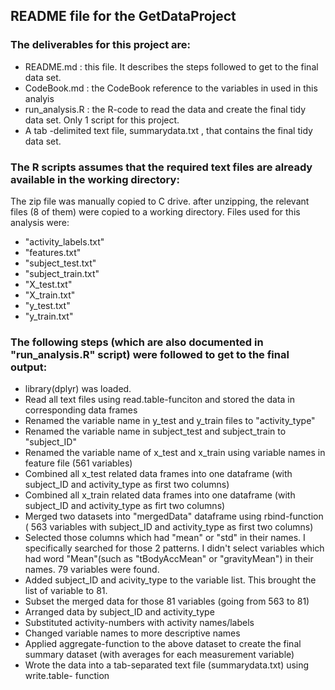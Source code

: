 ## README file for the GetDataProject

### The deliverables for this project are: 
- README.md : this file. It describes the steps followed to get to the final data set.
- CodeBook.md : the CodeBook reference to the variables in used in this analyis
- run_analysis.R : the R-code to read the data and create the final tidy data set. Only 1 script for this project.
- A tab -delimited text file, summarydata.txt , that contains the final tidy data set. 

### The R scripts assumes that the required text files are already available in the working directory:
The zip file was manually copied to C drive. after unzipping, the relevant files (8 of them) were copied to a working directory. Files used for this analysis were:
- "activity_labels.txt"
- "features.txt" 
- "subject_test.txt"
- "subject_train.txt"
- "X_test.txt"
- "X_train.txt"
- "y_test.txt"
- "y_train.txt"   

### The following steps (which are also documented in "run_analysis.R" script) were followed to get to the final output:
- library(dplyr) was loaded.  
- Read all text files using read.table-funciton and stored the data in corresponding data frames
- Renamed the variable name in y_test and y_train files to "activity_type"
- Renamed the variable name in subject_test and subject_train to "subject_ID"
- Renamed the variable name of x_test and x_train using variable names in feature file (561 variables)
- Combined all x_test related data frames into one dataframe (with subject_ID and activity_type as first two columns)
- Combined all x_train related data frames into one dataframe (with subject_ID and activity_type as firt two columns)
- Merged two datasets into "mergedData" dataframe using rbind-function ( 563 variables with subject_ID and activity_type as first two columns)
- Selected those columns which had "mean" or "std" in their names. I specifically searched for those 2 patterns. I didn't select variables which had word "Mean"(such as "tBodyAccMean" or "gravityMean") in their names. 79 variables were found.
- Added subject_ID and acivity_type to the variable list. This brought the list of variable to 81.
- Subset the merged data for those 81 variables (going from 563 to 81)
- Arranged data by subject_ID and activity_type
- Substituted activity-numbers with activity names/labels
- Changed variable names to more descriptive names
- Applied  aggregate-function to the above dataset to create the final summary dataset (with averages for each measurement variable)
- Wrote the data into a tab-separated text file (summarydata.txt) using write.table- function

